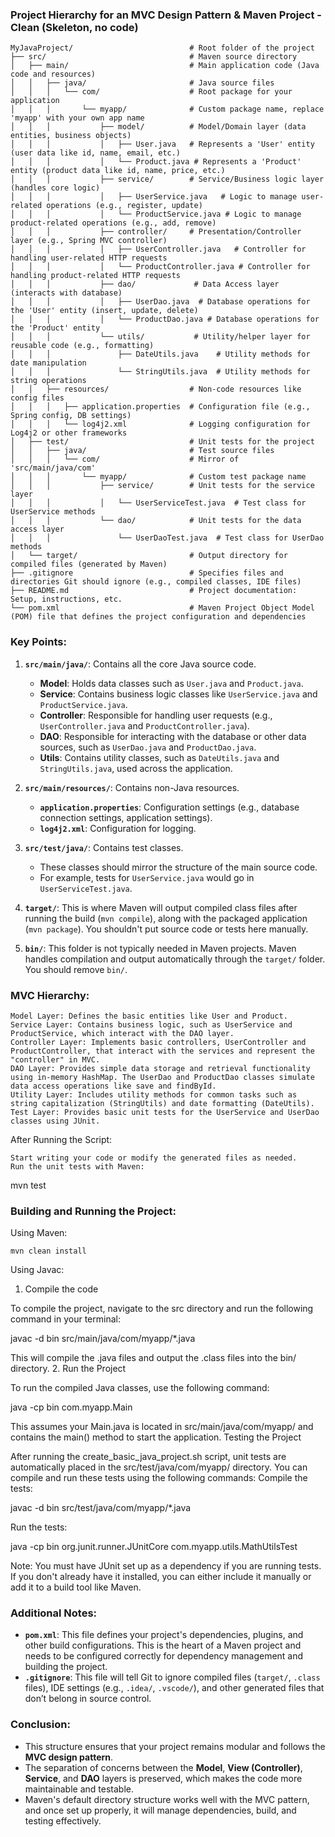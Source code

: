 ### Project Hierarchy for an MVC Design Pattern & Maven Project - Clean (Skeleton, no code)

```
MyJavaProject/                          # Root folder of the project
├── src/                                # Maven source directory
│   ├── main/                           # Main application code (Java code and resources)
│   │   ├── java/                       # Java source files
│   │   │   └── com/                    # Root package for your application
│   │   │       └── myapp/              # Custom package name, replace 'myapp' with your own app name
│   │   │           ├── model/          # Model/Domain layer (data entities, business objects)
│   │   │           │   ├── User.java   # Represents a 'User' entity (user data like id, name, email, etc.)
│   │   │           │   └── Product.java # Represents a 'Product' entity (product data like id, name, price, etc.)
│   │   │           ├── service/        # Service/Business logic layer (handles core logic)
│   │   │           │   ├── UserService.java   # Logic to manage user-related operations (e.g., register, update)
│   │   │           │   └── ProductService.java # Logic to manage product-related operations (e.g., add, remove)
│   │   │           ├── controller/     # Presentation/Controller layer (e.g., Spring MVC controller)
│   │   │           │   ├── UserController.java   # Controller for handling user-related HTTP requests
│   │   │           │   └── ProductController.java # Controller for handling product-related HTTP requests
│   │   │           ├── dao/             # Data Access layer (interacts with database)
│   │   │           │   ├── UserDao.java  # Database operations for the 'User' entity (insert, update, delete)
│   │   │           │   └── ProductDao.java # Database operations for the 'Product' entity
│   │   │           └── utils/           # Utility/helper layer for reusable code (e.g., formatting)
│   │   │               ├── DateUtils.java    # Utility methods for date manipulation
│   │   │               └── StringUtils.java  # Utility methods for string operations
│   │   ├── resources/                  # Non-code resources like config files
│   │   │   ├── application.properties  # Configuration file (e.g., Spring config, DB settings)
│   │   │   └── log4j2.xml              # Logging configuration for Log4j2 or other frameworks
│   ├── test/                           # Unit tests for the project
│   │   ├── java/                       # Test source files
│   │   │   └── com/                    # Mirror of 'src/main/java/com'
│   │   │       └── myapp/              # Custom test package name
│   │   │           ├── service/        # Unit tests for the service layer
│   │   │           │   └── UserServiceTest.java  # Test class for UserService methods
│   │   │           └── dao/            # Unit tests for the data access layer
│   │   │               └── UserDaoTest.java  # Test class for UserDao methods
│   └── target/                         # Output directory for compiled files (generated by Maven)
├── .gitignore                          # Specifies files and directories Git should ignore (e.g., compiled classes, IDE files)
├── README.md                           # Project documentation: Setup, instructions, etc.
└── pom.xml                             # Maven Project Object Model (POM) file that defines the project configuration and dependencies
```

### Key Points:
1. **`src/main/java/`**: Contains all the core Java source code.
   - **Model**: Holds data classes such as `User.java` and `Product.java`.
   - **Service**: Contains business logic classes like `UserService.java` and `ProductService.java`.
   - **Controller**: Responsible for handling user requests (e.g., `UserController.java` and `ProductController.java`).
   - **DAO**: Responsible for interacting with the database or other data sources, such as `UserDao.java` and `ProductDao.java`.
   - **Utils**: Contains utility classes, such as `DateUtils.java` and `StringUtils.java`, used across the application.

2. **`src/main/resources/`**: Contains non-Java resources.
   - **`application.properties`**: Configuration settings (e.g., database connection settings, application settings).
   - **`log4j2.xml`**: Configuration for logging.

3. **`src/test/java/`**: Contains test classes.
   - These classes should mirror the structure of the main source code.
   - For example, tests for `UserService.java` would go in `UserServiceTest.java`.

4. **`target/`**: This is where Maven will output compiled class files after running the build (`mvn compile`), along with the packaged application (`mvn package`). You shouldn't put source code or tests here manually.

5. **`bin/`**: This folder is not typically needed in Maven projects. Maven handles compilation and output automatically through the `target/` folder. You should remove `bin/`.

### MVC Hierarchy:
    Model Layer: Defines the basic entities like User and Product.
    Service Layer: Contains business logic, such as UserService and ProductService, which interact with the DAO layer.
    Controller Layer: Implements basic controllers, UserController and ProductController, that interact with the services and represent the "controller" in MVC.
    DAO Layer: Provides simple data storage and retrieval functionality using in-memory HashMap. The UserDao and ProductDao classes simulate data access operations like save and findById.
    Utility Layer: Includes utility methods for common tasks such as string capitalization (StringUtils) and date formatting (DateUtils).
    Test Layer: Provides basic unit tests for the UserService and UserDao classes using JUnit.

After Running the Script:

    Start writing your code or modify the generated files as needed.
    Run the unit tests with Maven:

mvn test

### Building and Running the Project:

Using Maven:

    mvn clean install
    
Using Javac:

1. Compile the code

To compile the project, navigate to the src directory and run the following command in your terminal:

javac -d bin src/main/java/com/myapp/*.java

This will compile the .java files and output the .class files into the bin/ directory.
2. Run the Project

To run the compiled Java classes, use the following command:

java -cp bin com.myapp.Main

This assumes your Main.java is located in src/main/java/com/myapp/ and contains the main() method to start the application.
Testing the Project

After running the create_basic_java_project.sh script, unit tests are automatically placed in the src/test/java/com/myapp/ directory. You can compile and run these tests using the following commands:
Compile the tests:

javac -d bin src/test/java/com/myapp/*.java

Run the tests:

java -cp bin org.junit.runner.JUnitCore com.myapp.utils.MathUtilsTest

Note: You must have JUnit set up as a dependency if you are running tests. If you don't already have it installed, you can either include it manually or add it to a build tool like Maven.

### Additional Notes:
- **`pom.xml`**: This file defines your project's dependencies, plugins, and other build configurations. This is the heart of a Maven project and needs to be configured correctly for dependency management and building the project.
- **`.gitignore`**: This file will tell Git to ignore compiled files (`target/`, `.class` files), IDE settings (e.g., `.idea/`, `.vscode/`), and other generated files that don’t belong in source control.

### Conclusion:
- This structure ensures that your project remains modular and follows the **MVC design pattern**.
- The separation of concerns between the **Model**, **View (Controller)**, **Service**, and **DAO** layers is preserved, which makes the code more maintainable and testable.
- Maven's default directory structure works well with the MVC pattern, and once set up properly, it will manage dependencies, build, and testing effectively.


